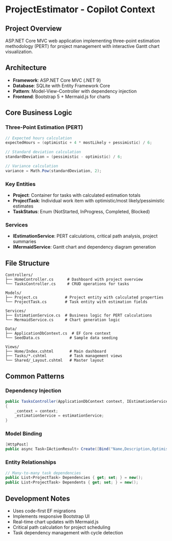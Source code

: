 # ProjectEstimator - Copilot Context

## Project Overview
ASP.NET Core MVC web application implementing three-point estimation methodology (PERT) for project management with interactive Gantt chart visualization.

## Architecture
- **Framework**: ASP.NET Core MVC (.NET 9)
- **Database**: SQLite with Entity Framework Core
- **Pattern**: Model-View-Controller with dependency injection
- **Frontend**: Bootstrap 5 + Mermaid.js for charts

## Core Business Logic

### Three-Point Estimation (PERT)
```csharp
// Expected hours calculation
expectedHours = (optimistic + 4 * mostLikely + pessimistic) / 6;

// Standard deviation calculation  
standardDeviation = (pessimistic - optimistic) / 6;

// Variance calculation
variance = Math.Pow(standardDeviation, 2);
```

### Key Entities
- **Project**: Container for tasks with calculated estimation totals
- **ProjectTask**: Individual work item with optimistic/most likely/pessimistic estimates
- **TaskStatus**: Enum (NotStarted, InProgress, Completed, Blocked)

### Services
- **IEstimationService**: PERT calculations, critical path analysis, project summaries
- **IMermaidService**: Gantt chart and dependency diagram generation

## File Structure
```
Controllers/
├── HomeController.cs      # Dashboard with project overview
└── TasksController.cs     # CRUD operations for tasks

Models/
├── Project.cs            # Project entity with calculated properties
└── ProjectTask.cs        # Task entity with estimation fields

Services/
├── EstimationService.cs  # Business logic for PERT calculations
└── MermaidService.cs     # Chart generation logic

Data/
├── ApplicationDbContext.cs  # EF Core context
└── SeedData.cs             # Sample data seeding

Views/
├── Home/Index.cshtml       # Main dashboard
├── Tasks/*.cshtml          # Task management views
└── Shared/_Layout.cshtml   # Master layout
```

## Common Patterns

### Dependency Injection
```csharp
public TasksController(ApplicationDbContext context, IEstimationService estimationService)
{
    _context = context;
    _estimationService = estimationService;
}
```

### Model Binding
```csharp
[HttpPost]
public async Task<IActionResult> Create([Bind("Name,Description,OptimisticHours,MostLikelyHours,PessimisticHours")] ProjectTask task)
```

### Entity Relationships
```csharp
// Many-to-many task dependencies
public List<ProjectTask> Dependencies { get; set; } = new();
public List<ProjectTask> Dependents { get; set; } = new();
```

## Development Notes
- Uses code-first EF migrations
- Implements responsive Bootstrap UI
- Real-time chart updates with Mermaid.js
- Critical path calculation for project scheduling
- Task dependency management with cycle detection